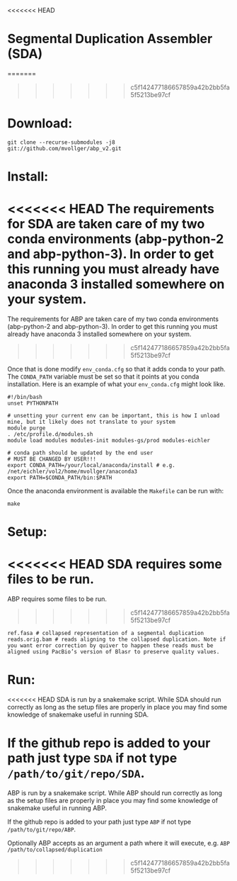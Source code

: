 <<<<<<< HEAD
# Segmental Duplication Assembler (SDA)
=======

>>>>>>> c5f142477186657859a42b2bb5fa5f5213be97cf


# Download: #
```
git clone --recurse-submodules -j8 git://github.com/mvollger/abp_v2.git
```

# Install: #
<<<<<<< HEAD
The requirements for SDA are taken care of my two conda environments (abp-python-2 and abp-python-3). In order to get this running you must already have anaconda 3 installed somewhere on your system. 
=======
The requirements for ABP are taken care of my two conda environments (abp-python-2 and abp-python-3). In order to get this running you must already have anaconda 3 installed somewhere on your system. 
>>>>>>> c5f142477186657859a42b2bb5fa5f5213be97cf

Once that is done modify `env_conda.cfg` so that it adds conda to your path. The `CONDA_PATH` variable must be set so that it points at you conda installation. Here is an example of what your `env_conda.cfg` might look like.
```
#!/bin/bash
unset PYTHONPATH

# unsetting your current env can be important, this is how I unload mine, but it likely does not translate to your system
module purge
. /etc/profile.d/modules.sh
module load modules modules-init modules-gs/prod modules-eichler

# conda path should be updated by the end user
# MUST BE CHANGED BY USER!!!
export CONDA_PATH=/your/local/anaconda/install # e.g. /net/eichler/vol2/home/mvollger/anaconda3
export PATH=$CONDA_PATH/bin:$PATH
```

Once the anaconda environment is available the `Makefile` can be run with:
```
make
```

# Setup: #
<<<<<<< HEAD
SDA requires some files to be run.
=======
ABP requires some files to be run.
>>>>>>> c5f142477186657859a42b2bb5fa5f5213be97cf
```
ref.fasa # collapsed representation of a segmental duplication
reads.orig.bam # reads aligning to the collapsed duplication. Note if you want error correction by quiver to happen these reads must be aligned using PacBio’s version of Blasr to preserve quality values. 

```


# Run: #

<<<<<<< HEAD
SDA is run by a snakemake script. While SDA should run correctly as long as the setup files are properly in place you may find some knowledge of snakemake useful in running SDA.  

If the github repo is added to your path just type `SDA` if not type `/path/to/git/repo/SDA`.
=======
ABP is run by a snakemake script. While ABP should run correctly as long as the setup files are properly in place you may find some knowledge of snakemake useful in running ABP.  

If the github repo is added to your path just type `ABP` if not type `/path/to/git/repo/ABP`.

Optionally ABP accepts as an argument a path where it will execute, e.g. `ABP /path/to/collapsed/duplication`
>>>>>>> c5f142477186657859a42b2bb5fa5f5213be97cf



